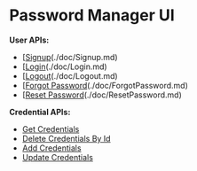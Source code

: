 # Password Manager UI

**User APIs:**
- [[Signup]()(./doc/Signup.md)
- [[Login]()(./doc/Login.md)
- [[Logout]()(./doc/Logout.md)
- [[Forgot Password]()(./doc/ForgotPassword.md)
- [[Reset Password]()(./doc/ResetPassword.md)


**Credential APIs:**
- [ Get Credentials ](./doc/GetCredentials.md)
- [Delete Credentials By Id](./doc/DeleteCredentials.md)
- [Add Credentials](./doc/AddCredentials.md)
- [Update Credentials](./doc/UpdateCredentials.md)
